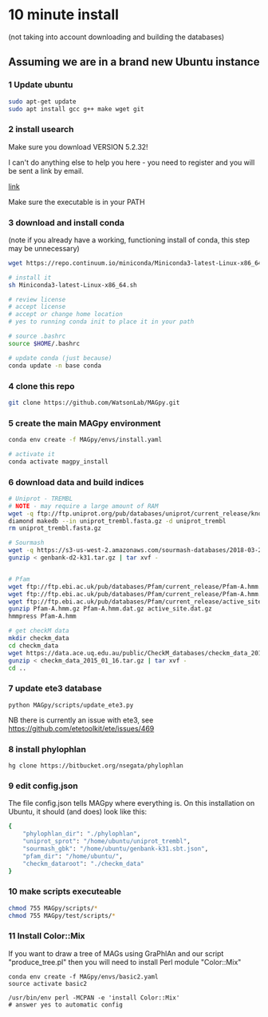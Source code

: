 # 10 minute install

(not taking into account downloading and building the databases)

## Assuming we are in a brand new Ubuntu instance

### 1 Update ubuntu
```sh
sudo apt-get update
sudo apt install gcc g++ make wget git
```

### 2 install usearch 

Make sure you download VERSION 5.2.32!

I can't do anything else to help you here - you need to register and you will be sent a link by email.

[link](https://www.drive5.com/usearch/download.html)

Make sure the executable is in your PATH

### 3 download and install conda

(note if you already have a working, functioning install of conda, this step may be unnecessary)

```sh
wget https://repo.continuum.io/miniconda/Miniconda3-latest-Linux-x86_64.sh

# install it
sh Miniconda3-latest-Linux-x86_64.sh

# review license
# accept license
# accept or change home location
# yes to running conda init to place it in your path

# source .bashrc
source $HOME/.bashrc

# update conda (just because)
conda update -n base conda
```

### 4 clone this repo
```sh
git clone https://github.com/WatsonLab/MAGpy.git
```

### 5 create the main MAGpy environment
```sh
conda env create -f MAGpy/envs/install.yaml

# activate it
conda activate magpy_install
```

### 6 download data and build indices
```sh
# Uniprot - TREMBL
# NOTE - may require a large amount of RAM
wget -q ftp://ftp.uniprot.org/pub/databases/uniprot/current_release/knowledgebase/complete/uniprot_trembl.fasta.gz 
diamond makedb --in uniprot_trembl.fasta.gz -d uniprot_trembl
rm uniprot_trembl.fasta.gz

# Sourmash
wget -q https://s3-us-west-2.amazonaws.com/sourmash-databases/2018-03-29/genbank-d2-k31.tar.gz
gunzip < genbank-d2-k31.tar.gz | tar xvf -


# Pfam
wget ftp://ftp.ebi.ac.uk/pub/databases/Pfam/current_release/Pfam-A.hmm.gz
wget ftp://ftp.ebi.ac.uk/pub/databases/Pfam/current_release/Pfam-A.hmm.dat.gz
wget ftp://ftp.ebi.ac.uk/pub/databases/Pfam/current_release/active_site.dat.gz
gunzip Pfam-A.hmm.gz Pfam-A.hmm.dat.gz active_site.dat.gz
hmmpress Pfam-A.hmm

# get checkM data
mkdir checkm_data
cd checkm_data
wget https://data.ace.uq.edu.au/public/CheckM_databases/checkm_data_2015_01_16.tar.gz
gunzip < checkm_data_2015_01_16.tar.gz | tar xvf -
cd ..
```

### 7 update ete3 database
```
python MAGpy/scripts/update_ete3.py
```
NB there is currently an issue with ete3, see https://github.com/etetoolkit/ete/issues/469

### 8 install phylophlan
```
hg clone https://bitbucket.org/nsegata/phylophlan
```

### 9 edit config.json

The file config.json tells MAGpy where everything is.  On this installation on Ubuntu, it should (and does) look like this:

```sh
{
    "phylophlan_dir": "./phylophlan",
    "uniprot_sprot": "/home/ubuntu/uniprot_trembl",
    "sourmash_gbk": "/home/ubuntu/genbank-k31.sbt.json",
    "pfam_dir": "/home/ubuntu/",
    "checkm_dataroot": "./checkm_data"
}
```

### 10 make scripts executeable

```sh
chmod 755 MAGpy/scripts/*
chmod 755 MAGpy/test/scripts/*
```

### 11 Install Color::Mix

If you want to draw a tree of MAGs using GraPhlAn and our script "produce_tree.pl" then you will need to install Perl module "Color::Mix"

```
conda env create -f MAGpy/envs/basic2.yaml
source activate basic2

/usr/bin/env perl -MCPAN -e 'install Color::Mix'
# answer yes to automatic config
```




